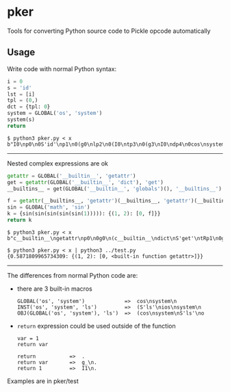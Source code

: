 # pker

Tools for converting Python source code to Pickle opcode automatically

## Usage

Write code with normal Python syntax: 

```python
i = 0
s = 'id'
lst = [i]
tpl = (0,)
dct = {tpl: 0}
system = GLOBAL('os', 'system')
system(s)
return
```

```
$ python3 pker.py < x
b"I0\np0\n0S'id'\np1\n0(g0\nlp2\n0(I0\ntp3\n0(g3\nI0\ndp4\n0cos\nsystem\np5\n0g5\n(g1\ntR."
```

***

Nested complex expressions are ok

```python
getattr = GLOBAL('__builtin__', 'getattr')
get = getattr(GLOBAL('__builtin__', 'dict'), 'get')
__builtins__ = get(GLOBAL('__builtin__', 'globals')(), '__builtins__')

f = getattr(__builtins__, 'getattr')(__builtins__, 'getattr')(__builtins__, 'getattr')(__builtins__, 'getattr')(__builtins__, 'getattr')
sin = GLOBAL('math', 'sin')
k = {sin(sin(sin(sin(sin(1))))): {(1, 2): [0, f]}}
return k
```

```
$ python3 pker.py < x
b"c__builtin__\ngetattr\np0\n0g0\n(c__builtin__\ndict\nS'get'\ntRp1\n0g1\n(c__builtin__\nglobals\n(tRS'__builtins__'\ntRp2\n0g0\n(g2\nS'getattr'\ntR(g2\nS'getattr'\ntR(g2\nS'getattr'\ntR(g2\nS'getattr'\ntR(g2\nS'getattr'\ntRp3\n0cmath\nsin\np4\n0(g4\n(g4\n(g4\n(g4\n(g4\n(I1\ntRtRtRtRtR((I1\nI2\nt(I0\ng3\nlddp5\n0g5\n."

$ python3 pker.py < x | python3 ../test.py
{0.5871809965734309: {(1, 2): [0, <built-in function getattr>]}}
```

***

The differences from normal Python code are: 

+ there are 3 built-in macros

  ```
  GLOBAL('os', 'system')             =>  cos\nsystem\n
  INST('os', 'system', 'ls')         =>  (S'ls'\nios\nsystem\n
  OBJ(GLOBAL('os', 'system'), 'ls')  =>  (cos\nsystem\nS'ls'\no
  ```

+ `return` expression could be used outside of the function

  ```
  var = 1
  return var
  ```

  ```
  return           =>  .
  return var       =>  g_\n.
  return 1         =>  I1\n.
  ```


Examples are in pker/test

